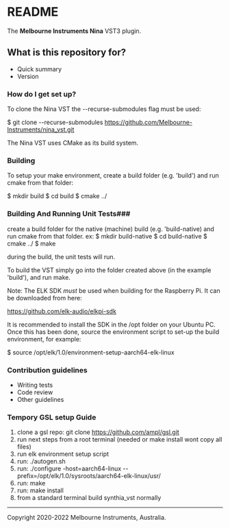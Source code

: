 # README #

The **Melbourne Instruments Nina** VST3 plugin.

## What is this repository for? ##

* Quick summary
* Version

### How do I get set up? ###

To clone the Nina VST the --recurse-submodules flag must be used:

$ git clone --recurse-submodules https://github.com/Melbourne-Instruments/nina_vst.git

The Nina VST uses CMake as its build system.

### Building ###

To setup your make environment, create a build folder (e.g. 'build') and run cmake from that folder:

$ mkdir build
$ cd build
$ cmake ../


### Building And Running Unit Tests###

create a build folder for the native (machine) build (e.g. 'build-native) and run cmake from that folder.
ex:
$ mkdir build-native
$ cd build-native
$ cmake ../ 
$ make

during the build, the unit tests will run.

To build the VST simply go into the folder created above (in the example 'build'), and run make.

Note: The ELK SDK *must* be used when building for the Raspberry Pi. It can be downloaded from here:

https://github.com/elk-audio/elkpi-sdk

It is recommended to install the SDK in the /opt folder on your Ubuntu PC.
Once this has been done, source the environment script to set-up the build environment, for example:

$ source /opt/elk/1.0/environment-setup-aarch64-elk-linux

### Contribution guidelines ###

* Writing tests
* Code review
* Other guidelines

### Tempory GSL setup Guide ###

1. clone a gsl repo: git clone https://github.com/ampl/gsl.git
2. run next steps from a root terminal (needed or make install wont copy all files)
3. run elk environment setup script
3. run: ./autogen.sh
4. run: ./configure -host=aarch64-linux --prefix=/opt/elk/1.0/sysroots/aarch64-elk-linux/usr/
5. run: make
6. run: make install
7. from a standard terminal build synthia_vst normally

---
Copyright 2020-2022 Melbourne Instruments, Australia.

